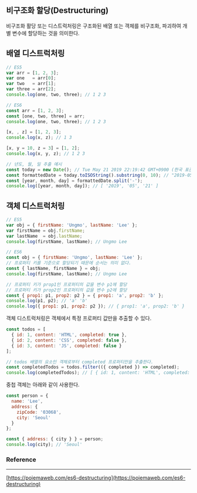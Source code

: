 ## 비구조화 할당(Destructuring)

비구조화 활당 또는 디스트럭처링은 구조화된 배열 또는 객체를 비구조화, 파괴하여 개별 변수에 할당하는 것을 의미한다.

## 배열 디스트럭처링

```jsx
// ES5
var arr = [1, 2, 3];
var one   = arr[0];
var two   = arr[1];
var three = arr[2];
console.log(one, two, three); // 1 2 3

// ES6
const arr = [1, 2, 3];
const [one, two, three] = arr;
console.log(one, two, three); // 1 2 3

[x, , z] = [1, 2, 3];
console.log(x, z); // 1 3

[x, y = 10, z = 3] = [1, 2];
console.log(x, y, z); // 1 2 3

// 년도, 월, 일 추출 예시
const today = new Date(); // Tue May 21 2019 22:19:42 GMT+0900 (한국 표준시)
const formattedDate = today.toISOString().substring(0, 10); // "2019-05-21"
const [year, month, day] = formattedDate.split('-');
console.log([year, month, day]); // [ '2019', '05', '21' ]
```

## 객체 디스트럭처링

```jsx
// ES5
var obj = { firstName: 'Ungmo', lastName: 'Lee' };
var firstName = obj.firstName;
var lastName  = obj.lastName;
console.log(firstName, lastName); // Ungmo Lee

// ES6
const obj = { firstName: 'Ungmo', lastName: 'Lee' };
// 프로퍼티 키를 기준으로 할당되기 때문에 순서는 의미 없다.
const { lastName, firstName } = obj;
console.log(firstName, lastName); // Ungmo Lee

// 프로퍼티 키가 prop1인 프로퍼티의 값을 변수 p1에 할당
// 프로퍼티 키가 prop2인 프로퍼티의 값을 변수 p2에 할당
const { prop1: p1, prop2: p2 } = { prop1: 'a', prop2: 'b' };
console.log(p1, p2); // 'a' 'b'
console.log({ prop1: p1, prop2: p2 }); // { prop1: 'a', prop2: 'b' }
```

객체 디스트럭처링은 객체에서 특정 프로퍼티 값만을 추출할 수 있다.

```jsx
const todos = [
  { id: 1, content: 'HTML', completed: true },
  { id: 2, content: 'CSS', completed: false },
  { id: 3, content: 'JS', completed: false }
];

// todos 배열의 요소인 객체로부터 completed 프로퍼티만을 추출한다.
const completedTodos = todos.filter(({ completed }) => completed);
console.log(completedTodos); // [ { id: 1, content: 'HTML', completed: true } ]
```

중첩 객체는 아래와 같이 사용한다.

```jsx
const person = {
  name: 'Lee',
  address: {
    zipCode: '03068',
    city: 'Seoul'
  }
};

const { address: { city } } = person;
console.log(city); // 'Seoul'
```



### Reference

---

[https://poiemaweb.com/es6-destructuring](https://poiemaweb.com/es6-destructuring)